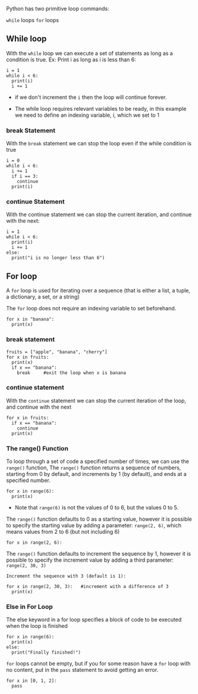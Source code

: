 Python has two primitive loop commands:

`while` loops
`for` loops
 ## While loop

 With the `while` loop we can execute a set of statements as long as a condition is true.
Ex:
Print i as long as i is less than 6:
```
i = 1
while i < 6:
  print(i)
  i += 1
```
- if we don't increment the `i` then the loop will continue forever.

- The while loop requires relevant variables to be ready, in this example we need to define an indexing variable, i, which we set to 1

### break Statement
With the `break` statement we can stop the loop even if the while condition is true
```
i = 0
while i < 6:
  i += 1
  if i == 3:
    continue
  print(i)
```

### continue Statement
With the continue statement we can stop the current iteration, and continue with the next:
```
i = 1
while i < 6:
  print(i)
  i += 1
else:
  print("i is no longer less than 6")
```

## For loop

A `for` loop is used for iterating over a sequence (that is either a list, a tuple, a dictionary, a set, or a string)

The `for` loop does not require an indexing variable to set beforehand.

```
for x in "banana":
  print(x)
```
### break statement
```
fruits = ["apple", "banana", "cherry"]
for x in fruits:
  print(x)
  if x == "banana":
    break     #exit the loop when x is banana
```
### continue statement
With the `continue` statement we can stop the current iteration of the loop, and continue with the next

```fruits = ["apple", "banana", "cherry"]
for x in fruits:
  if x == "banana":
    continue
  print(x)
```

### The range() Function
To loop through a set of code a specified number of times, we can use the `range()` function,
The `range()` function returns a sequence of numbers, starting from 0 by default, and increments by 1 (by default), and ends at a specified number.
```
for x in range(6):
  print(x)
```

- Note that `range(6)` is not the values of 0 to 6, but the values 0 to 5.

The `range()` function defaults to 0 as a starting value, however it is possible to specify the starting value by adding a parameter: `range(2, 6)`, which means values from 2 to 6 (but not including 6)

`for x in range(2, 6):`

The `range()` function defaults to increment the sequence by 1, however it is possible to specify the increment value by adding a third parameter: `range(2, 30, 3)`

```
Increment the sequence with 3 (default is 1):

for x in range(2, 30, 3):   #increment with a difference of 3
  print(x)
```  

### Else in For Loop
The else keyword in a for loop specifies a block of code to be executed when the loop is finished
```
for x in range(6):
  print(x)
else:
  print("Finally finished!")
```


`for` loops cannot be empty, but if you for some reason have a `for` loop with no content, put in the `pass` statement to avoid getting an error.
```
for x in [0, 1, 2]:
  pass
```






